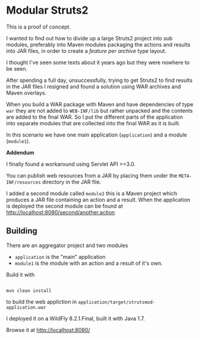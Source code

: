 Modular Struts2
===============


This is a proof of concept.

I wanted to find out how to divide up a large Struts2 project into
sub modules, preferably into Maven modules packaging the actions and
results into JAR files, in order to create a _feature per archive_
type layout.

I thought I've seen some texts about it years ago but they were
nowhere to be seen.

After spending a full day, unsuccessfully, trying to get Struts2 to
find results in the JAR files I resigned and found a solution using
WAR archives and Maven overlays.

When you build a WAR package with Maven and have dependencies of type
`war` they are not added to `WEB-INF/lib` but rather unpacked and the
contents are added to the final WAR. So I put the different parts of
the application into separate modules that are collected into the
final WAR as it is built.

In this scenario we have one main application (`application`) and a
module (`module1`).


__Addendum__

I finally found a workaround using Servlet API &gt;=3.0.

You can publish web resources from a JAR by placing them under the
`META-INF/resources` directory in the JAR file.

I added a second module called `module2` this is a Maven project which
produces a JAR file containing an action and a result. When the
application is deployed the second module can be found at
[http://localhost:8080/second/another.action](http://localhost:8080/second/another.action)




Building
--------


There are an aggregator project and two modules

 + `application` is the "main" application
 + `module1` is the module with an action and a result of it's own.
 

Build it with

```

mvn clean install

```

to build the web appliction in `application/target/strutsmod-application.war`


I deployed it on a WildFly 8.2.1.Final, built it with Java 1.7.

Browse it at
[http://localhost:8080/](http://localhost:8080/)
